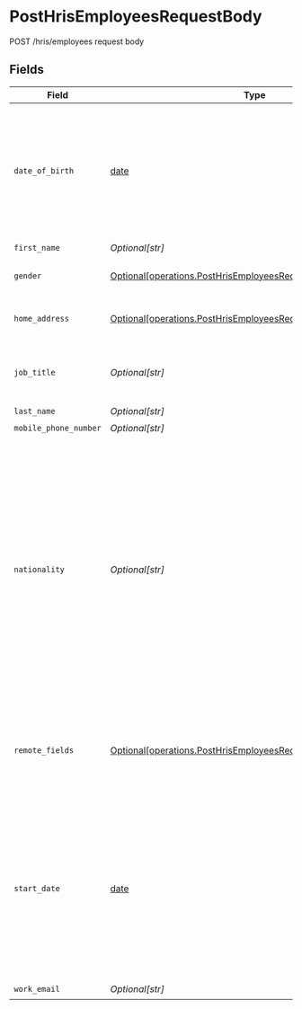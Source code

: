 # PostHrisEmployeesRequestBody

POST /hris/employees request body


## Fields

| Field                                                                                                                                                                                                                                                 | Type                                                                                                                                                                                                                                                  | Required                                                                                                                                                                                                                                              | Description                                                                                                                                                                                                                                           |
| ----------------------------------------------------------------------------------------------------------------------------------------------------------------------------------------------------------------------------------------------------- | ----------------------------------------------------------------------------------------------------------------------------------------------------------------------------------------------------------------------------------------------------- | ----------------------------------------------------------------------------------------------------------------------------------------------------------------------------------------------------------------------------------------------------- | ----------------------------------------------------------------------------------------------------------------------------------------------------------------------------------------------------------------------------------------------------- |
| `date_of_birth`                                                                                                                                                                                                                                       | [date](https://docs.python.org/3/library/datetime.html#date-objects)                                                                                                                                                                                  | :heavy_minus_sign:                                                                                                                                                                                                                                    | The employee's date of birth. This is a plain date (i.e., `yyyy-MM-dd`), all time information is discarded.<br/><br/>[](https://developer.mozilla.org/en-US/docs/Web/JavaScript/Reference/Global_Objects/Date/toISOString)                            |
| `first_name`                                                                                                                                                                                                                                          | *Optional[str]*                                                                                                                                                                                                                                       | :heavy_check_mark:                                                                                                                                                                                                                                    | N/A                                                                                                                                                                                                                                                   |
| `gender`                                                                                                                                                                                                                                              | [Optional[operations.PostHrisEmployeesRequestBodyGender]](undefined/models/operations/posthrisemployeesrequestbodygender.md)                                                                                                                          | :heavy_minus_sign:                                                                                                                                                                                                                                    | The gender of the employee.                                                                                                                                                                                                                           |
| `home_address`                                                                                                                                                                                                                                        | [Optional[operations.PostHrisEmployeesRequestBodyHomeAddress]](undefined/models/operations/posthrisemployeesrequestbodyhomeaddress.md)                                                                                                                | :heavy_minus_sign:                                                                                                                                                                                                                                    | The employee's home address.                                                                                                                                                                                                                          |
| `job_title`                                                                                                                                                                                                                                           | *Optional[str]*                                                                                                                                                                                                                                       | :heavy_minus_sign:                                                                                                                                                                                                                                    | Title of the position this person is working in.                                                                                                                                                                                                      |
| `last_name`                                                                                                                                                                                                                                           | *Optional[str]*                                                                                                                                                                                                                                       | :heavy_check_mark:                                                                                                                                                                                                                                    | N/A                                                                                                                                                                                                                                                   |
| `mobile_phone_number`                                                                                                                                                                                                                                 | *Optional[str]*                                                                                                                                                                                                                                       | :heavy_minus_sign:                                                                                                                                                                                                                                    | N/A                                                                                                                                                                                                                                                   |
| `nationality`                                                                                                                                                                                                                                         | *Optional[str]*                                                                                                                                                                                                                                       | :heavy_minus_sign:                                                                                                                                                                                                                                    | The uppercase two-letter ISO country (e.g., `DE`) of the employee's nationality. For systems that have other formats than `ISO 3166-1 alpha-2` codes, Kombo transforms the ISO Codes to the appropriate value.                                        |
| `remote_fields`                                                                                                                                                                                                                                       | [Optional[operations.PostHrisEmployeesRequestBodyRemoteFields]](undefined/models/operations/posthrisemployeesrequestbodyremotefields.md)                                                                                                              | :heavy_minus_sign:                                                                                                                                                                                                                                    | Additional fields that we will pass through to specific HRIS systems.                                                                                                                                                                                 |
| `start_date`                                                                                                                                                                                                                                          | [date](https://docs.python.org/3/library/datetime.html#date-objects)                                                                                                                                                                                  | :heavy_minus_sign:                                                                                                                                                                                                                                    | Start date of the employee. Also considered to be the hire date. This is a plain date (i.e., `yyyy-MM-dd`), all time information is discarded.<br/><br/>[](https://developer.mozilla.org/en-US/docs/Web/JavaScript/Reference/Global_Objects/Date/toISOString) |
| `work_email`                                                                                                                                                                                                                                          | *Optional[str]*                                                                                                                                                                                                                                       | :heavy_check_mark:                                                                                                                                                                                                                                    | N/A                                                                                                                                                                                                                                                   |